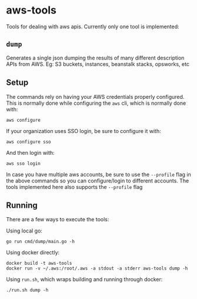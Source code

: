 # aws-tools

Tools for dealing with aws apis. Currently only one tool is implemented:

## `dump` 

Generates a single json dumping the results of many different description APIs from AWS. Eg: S3 buckets, instances, beanstalk stacks, opsworks, etc

## Setup

The commands rely on having your AWS credentials properly configured. This is normally done while configuring the `aws` cli, which is normally done with:

    aws configure

If your organization uses SSO login, be sure to configure it with:

    aws configure sso

And then login with:

    aws sso login

In case you have multiple aws accounts, be sure to use the `--profile` flag in the above commands so you can configure/login to different accounts. The tools implemented here also supports the `--profile` flag

## Running

There are a few ways to execute the tools:

Using local go: 

    go run cmd/dump/main.go -h

Using docker directly: 

    docker build -t aws-tools
    docker run -v ~/.aws:/root/.aws -a stdout -a stderr aws-tools dump -h

Using `run.sh`, which wraps building and running through docker:

    ./run.sh dump -h
